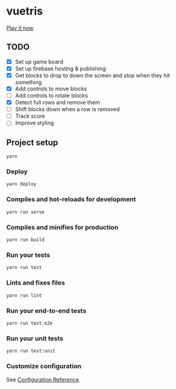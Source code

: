 # vuetris

[Play it now](https://vuetris.web.app/)

## TODO

- [x] Set up game board
- [x] Set up firebase hosting & publishing
- [x] Get blocks to drop to down the screen and stop when they hit something
- [x] Add controls to move blocks
- [ ] Add controls to rotate blocks
- [x] Detect full rows and remove them
- [ ] Shift blocks down when a row is removed
- [ ] Track score
- [ ] Improve styling

## Project setup
```
yarn
```

### Deploy
```
yarn deploy
```

### Compiles and hot-reloads for development
```
yarn run serve
```

### Compiles and minifies for production
```
yarn run build
```

### Run your tests
```
yarn run test
```

### Lints and fixes files
```
yarn run lint
```

### Run your end-to-end tests
```
yarn run test:e2e
```

### Run your unit tests
```
yarn run test:unit
```

### Customize configuration
See [Configuration Reference](https://cli.vuejs.org/config/).

